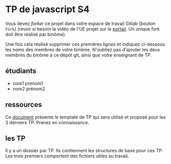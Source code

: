 # TP de javascript S4

Vous devez *forker* ce projet dans votre espace de travail Gitlab (bouton `Fork`) (revoir si besoin la vidéo de l'UE projet sur le [portail](https://www.fil.univ-lille1.fr/portail/index.php?dipl=L&sem=S4&ue=Projet&label=Documents).
Un unique fork doit être réalisé par binôme).

Une fois cela réalisé supprimer ces premières lignes et indiquez ci-dessous les noms des membres de votre binôme.
N'oubliez pas d'ajouter les deux membres du binôme à ce dépôt git, ainsi que votre enseignant de TP.


## étudiants

 - nom1 prénom1
 - nom2 prénom2

## ressources

  Ce [document](https://www.fil.univ-lille.fr/~routier/enseignement/licence/js-s4/html/template-app.html) présente le template de TP qui sera utilisé et proposé pour les 3 derniers TP. Prenez en connaissance.

## les TP

Il y a un dossier par TP. Ils contiennent les structures de base pour ces TP. Les trois premiers comportent des fichiers utiles au travail.
